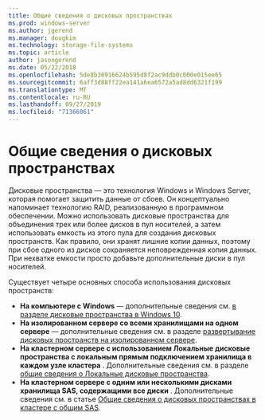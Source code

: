 ```yaml
---
title: Общие сведения о дисковых пространствах
ms.prod: windows-server
ms.author: jgerend
ms.manager: dougkim
ms.technology: storage-file-systems
ms.topic: article
author: jasongerend
ms.date: 05/22/2018
ms.openlocfilehash: 5de8b36916624b595d8f2ac9ddb0c000e015ee65
ms.sourcegitcommit: 6aff3d88ff22ea141a6ea6572a5ad8dd6321f199
ms.translationtype: MT
ms.contentlocale: ru-RU
ms.lasthandoff: 09/27/2019
ms.locfileid: "71366061"
---
```

# <a name="storage-spaces-overview"></a>Общие сведения о дисковых пространствах

Дисковые пространства — это технология Windows и Windows Server, которая помогает защитить данные от сбоев. Он концептуально напоминает технологию RAID, реализованную в программном обеспечении. Можно использовать дисковые пространства для объединения трех или более дисков в пул носителей, а затем использовать емкость из этого пула для создания дисковых пространств. Как правило, они хранят лишние копии данных, поэтому при сбое одного из дисков сохраняется неповрежденная копия данных. При нехватке емкости просто добавьте дополнительные диски в пул носителей.

Существует четыре основных способа использования дисковых пространств:

- **На компьютере с Windows** — дополнительные сведения см. [в разделе дисковые пространства в Windows 10](http://windows.microsoft.com/en-us/windows-10/storage-spaces-windows-10).
- **На изолированном сервере со всеми хранилищами на одном сервере** — дополнительные сведения см. в разделе [развертывание дисковых пространств на изолированном сервере](deploy-standalone-storage-spaces.md).
- **На кластерном сервере с использованием Локальные дисковые пространства с локальным прямым подключением хранилища в каждом узле кластера** . Дополнительные сведения см. в разделе [общие сведения о Локальные дисковые пространства](storage-spaces-direct-overview.md).
- **На кластерном сервере с одним или несколькими дисками хранилища SAS, содержащими все диски** . Дополнительные сведения см. в статье [Общие сведения о дисковых пространствах в кластере с общим SAS](https://docs.microsoft.com/previous-versions/windows/it-pro/windows-server-2012-R2-and-2012/hh831739(v%3dws.11)).

